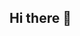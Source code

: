 ## Hi there 👋

<!--
**elisabethRMH/elisabethRMH** is a ✨ _special_ ✨ repository because its `README.md` (this file) appears on your GitHub profile.

🔭 I’m currently working on AI for automated sleep analaysis, with applications in insomnia and depression.

